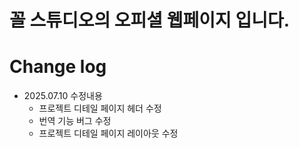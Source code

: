 # 꼴 스튜디오의 오피셜 웹페이지 입니다.

# Change log

- 2025.07.10 수정내용
  - 프로젝트 디테일 페이지 헤더 수정
  - 번역 기능 버그 수정
  - 프로젝트 디테일 페이지 레이아웃 수정
